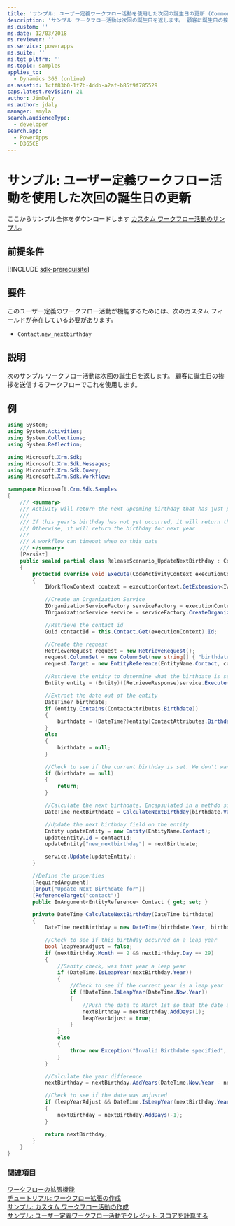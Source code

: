 ```yaml
---
title: 'サンプル: ユーザー定義ワークフロー活動を使用した次回の誕生日の更新 (Common Data Service) | Microsoft Docs'
description: 'サンプル ワークフロー活動は次回の誕生日を返します。 顧客に誕生日の挨拶を送信するワークフローでこれを使用します。 '
ms.custom: ''
ms.date: 12/03/2018
ms.reviewer: ''
ms.service: powerapps
ms.suite: ''
ms.tgt_pltfrm: ''
ms.topic: samples
applies_to:
  - Dynamics 365 (online)
ms.assetid: 1cff83b0-1f7b-4ddb-a2af-b85f9f785529
caps.latest.revision: 21
author: JimDaly
ms.author: jdaly
manager: amyla
search.audienceType:
  - developer
search.app:
  - PowerApps
  - D365CE
---
```

# <a name="sample-update-next-birthday-using-a-custom-workflow-activity"></a>サンプル: ユーザー定義ワークフロー活動を使用した次回の誕生日の更新

ここからサンプル全体をダウンロードします [カスタム ワークフロー活動のサンプル](https://code.msdn.microsoft.com/Custom-Workflow-Activities-eee57285)。 

## <a name="prerequisites"></a>前提条件

[!INCLUDE [sdk-prerequisite](../../../includes/sdk-prerequisite.md)]
  
## <a name="requirements"></a>要件 
 
このユーザー定義のワークフロー活動が機能するためには、次のカスタム フィールドが存在している必要があります。  
  
-   `Contact`.`new_nextbirthday`  
  
## <a name="demonstrates"></a>説明  
 次のサンプル ワークフロー活動は次回の誕生日を返します。 顧客に誕生日の挨拶を送信するワークフローでこれを使用します。  
  
## <a name="example"></a>例  

```csharp
using System;
using System.Activities;
using System.Collections;
using System.Reflection;

using Microsoft.Xrm.Sdk;
using Microsoft.Xrm.Sdk.Messages;
using Microsoft.Xrm.Sdk.Query;
using Microsoft.Xrm.Sdk.Workflow;

namespace Microsoft.Crm.Sdk.Samples
{
    /// <summary>
    /// Activity will return the next upcoming birthday that has just passed
    /// 
    /// If this year's birthday has not yet occurred, it will return this year's birthday
    /// Otherwise, it will return the birthday for next year
    /// 
    /// A workflow can timeout when on this date
    /// </summary>
    [Persist]
    public sealed partial class ReleaseScenario_UpdateNextBirthday : CodeActivity
    {
        protected override void Execute(CodeActivityContext executionContext)
        {
            IWorkflowContext context = executionContext.GetExtension<IWorkflowContext>();

            //Create an Organization Service
            IOrganizationServiceFactory serviceFactory = executionContext.GetExtension<IOrganizationServiceFactory>();
            IOrganizationService service = serviceFactory.CreateOrganizationService(context.InitiatingUserId);

            //Retrieve the contact id
            Guid contactId = this.Contact.Get(executionContext).Id;

            //Create the request
            RetrieveRequest request = new RetrieveRequest();
            request.ColumnSet = new ColumnSet(new string[] { "birthdate" });
            request.Target = new EntityReference(EntityName.Contact, contactId);

            //Retrieve the entity to determine what the birthdate is set at
            Entity entity = (Entity)((RetrieveResponse)service.Execute(request)).Entity;

            //Extract the date out of the entity
            DateTime? birthdate;
            if (entity.Contains(ContactAttributes.Birthdate))
            {
                birthdate = (DateTime?)entity[ContactAttributes.Birthdate];
            }
            else
            {
                birthdate = null;
            }

            //Check to see if the current birthday is set. We don't want the activity to fail if the birthdate is not set
            if (birthdate == null)
            {
                return;
            }

            //Calculate the next birthdate. Encapsulated in a methdo so that the method can be used in the test case for verification purposes
            DateTime nextBirthdate = CalculateNextBirthday(birthdate.Value);

            //Update the next birthday field on the entity
            Entity updateEntity = new Entity(EntityName.Contact);
            updateEntity.Id = contactId;
            updateEntity["new_nextbirthday"] = nextBirthdate;

            service.Update(updateEntity);
        }

        //Define the properties
        [RequiredArgument]
        [Input("Update Next Birthdate for")]
        [ReferenceTarget("contact")]
        public InArgument<EntityReference> Contact { get; set; }

        private DateTime CalculateNextBirthday(DateTime birthdate)
        {
            DateTime nextBirthday = new DateTime(birthdate.Year, birthdate.Month, birthdate.Day);

            //Check to see if this birthday occurred on a leap year
            bool leapYearAdjust = false;
            if (nextBirthday.Month == 2 && nextBirthday.Day == 29)
            {
                //Sanity check, was that year a leap year
                if (DateTime.IsLeapYear(nextBirthday.Year))
                {
                    //Check to see if the current year is a leap year
                    if (!DateTime.IsLeapYear(DateTime.Now.Year))
                    {
                        //Push the date to March 1st so that the date arithmetic will function correctly
                        nextBirthday = nextBirthday.AddDays(1);
                        leapYearAdjust = true;
                    }
                }
                else
                {
                    throw new Exception("Invalid Birthdate specified", new ArgumentException("Birthdate"));
                }
            }

            //Calculate the year difference
            nextBirthday = nextBirthday.AddYears(DateTime.Now.Year - nextBirthday.Year);

            //Check to see if the date was adjusted
            if (leapYearAdjust && DateTime.IsLeapYear(nextBirthday.Year))
            {
                nextBirthday = nextBirthday.AddDays(-1);
            }

            return nextBirthday;
        }
    }
}
```
  
### <a name="see-also"></a>関連項目

[ワークフローの拡張機能](workflow-extensions.md)<br />
[チュートリアル: ワークフロー拡張の作成](tutorial-create-workflow-extension.md)<br />
[サンプル: カスタム ワークフロー活動の作成](sample-create-custom-workflow-activity.md)<br />
[サンプル: ユーザー定義ワークフロー活動でクレジット スコアを計算する](sample-calculate-credit-score-custom-workflow-activity.md)
